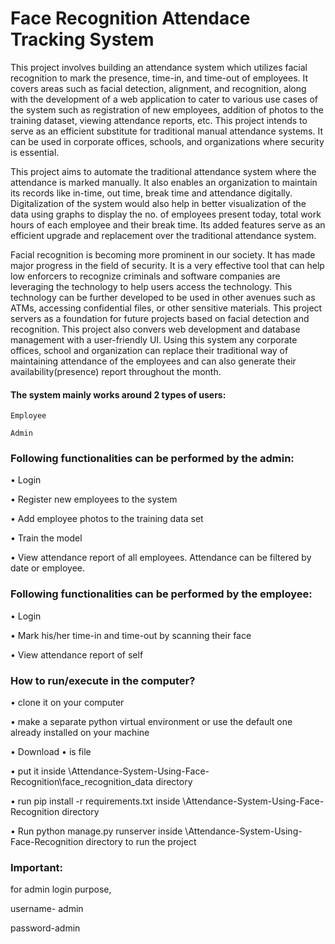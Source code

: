 # Face Recognition Attendace Tracking System
This project involves building an attendance system which utilizes facial recognition to mark the presence, time-in, and time-out of employees. It covers areas such as facial detection, alignment, and recognition, along with the development of a web application to cater to various use cases of the system such as registration of new employees, addition of photos to the training dataset, viewing attendance reports, etc. This project intends to serve as an efficient substitute for traditional manual attendance systems. It can be used in corporate offices, schools, and organizations where security is essential.

This project aims to automate the traditional attendance system where the attendance is marked manually. It also enables an organization to maintain its records like in-time, out time, break time and attendance digitally. Digitalization of the system would also help in better visualization of the data using graphs to display the no. of employees present today, total work hours of each employee and their break time. Its added features serve as an efficient upgrade and replacement over the traditional attendance system.

Facial recognition is becoming more prominent in our society. It has made major progress in the field of security. It is a very effective tool that can help low enforcers to recognize criminals and software companies are leveraging the technology to help users access the technology. This technology can be further developed to be used in other avenues such as ATMs, accessing confidential files, or other sensitive materials. This project servers as a foundation for future projects based on facial detection and recognition. This project also convers web development and database management with a user-friendly UI. Using this system any corporate offices, school and organization can replace their traditional way of maintaining attendance of the employees and can also generate their availability(presence) report throughout the month.

<h4>The system mainly works around 2 types of users:</h4>

    Employee
    
    Admin


<h3>Following functionalities can be performed by the admin:</h3>

• Login

• Register new employees to the system

• Add employee photos to the training data set

• Train the model

• View attendance report of all employees. Attendance can be filtered by date or employee.


<h3>Following functionalities can be performed by the employee:</h3>

• Login

• Mark his/her time-in and time-out by scanning their face

• View attendance report of self

<h3>How to run/execute in the computer?</h3>

   • clone it on your computer
   
   • make a separate python virtual environment or use the default one already installed on your machine
  
   • Download • is file
   
   • put it inside \Attendance-System-Using-Face-Recognition\face_recognition_data directory
   
   • run pip install -r requirements.txt inside \Attendance-System-Using-Face-Recognition directory
   
   • Run python manage.py runserver inside \Attendance-System-Using-Face-Recognition directory to run the project
    
 <h3>Important:</h3>
 
 for admin login purpose,
 
   username- admin
   
   password-admin
